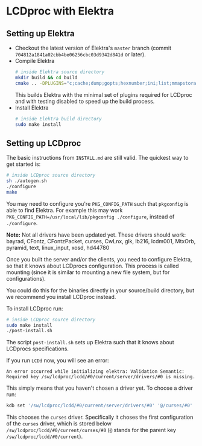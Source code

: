 # LCDproc with Elektra

## Setting up Elektra

-   Checkout the latest version of Elektra's `master` branch (commit `704812a1841a02cbb4be06256cbc03d9342d841d`
    or later).
-   Compile Elektra
    ```sh
    # inside Elektra source directory
    mkdir build && cd build
    cmake .. -DPLUGINS="c;cache;dump;gopts;hexnumber;ini;list;mmapstorage;network;ni;noresolver;path;quickdump;range;reference;resolver;resolver_fm_hpu_b;spec;specload;type;validation;sync" -DBUILD_TESTING=OFF -DENABLE_TESTING=OFF -DINSTALL_TESTING=OFF
    ```
    This builds Elektra with the minimal set of plugins required for LCDproc and with testing disabled to speed up the build process.
-   Install Elektra
    ```sh
    # inside Elektra build directory
    sudo make install
    ```

## Setting up LCDproc

The basic instructions from `INSTALL.md` are still valid. The quickest way to get started is:

```sh
# inside LCDproc source directory
sh ./autogen.sh
./configure
make
```

You may need to configure you're `PKG_CONFIG_PATH` such that `pkgconfig` is able to find Elektra.
For example this may work `PKG_CONFIG_PATH=/usr/local/lib/pkgconfig ./configure`, instead of
`./configure`.

**Note:** Not all drivers have been updated yet. These drivers should work: bayrad, CFontz,
CFontzPacket, curses, CwLnx, glk, lb216, lcdm001, MtxOrb, pyramid, text, linux_input, xosd, hd44780

Once you built the server and/or the clients, you need to configure Elektra, so that it knows about
LCDprocs configuration. This process is called mounting (since it is similar to mounting a new file
system, but for configurations).

You could do this for the binaries directly in your source/build directory, but we recommend you
install LCDproc instead.

To install LCDproc run:

```sh
# inside LCDproc source directory
sudo make install
./post-install.sh
```

The script `post-install.sh` sets up Elektra such that it knows about LCDprocs specifications.

If you run `LCDd` now, you will see an error:

```
An error occurred while initializing elektra: Validation Semantic: Required key /sw/lcdproc/lcdd/#0/current/server/drivers/#0 is missing.
```

This simply means that you haven't chosen a driver yet. To choose a driver run:

```sh
kdb set '/sw/lcdproc/lcdd/#0/current/server/drivers/#0' '@/curses/#0'
```

This chooses the `curses` driver. Specifically it choses the first configuration of the `curses` driver,
which is stored below `/sw/lcdproc/lcdd/#0/current/curses/#0` (`@` stands for the parent key
`/sw/lcdproc/lcdd/#0/current`).
